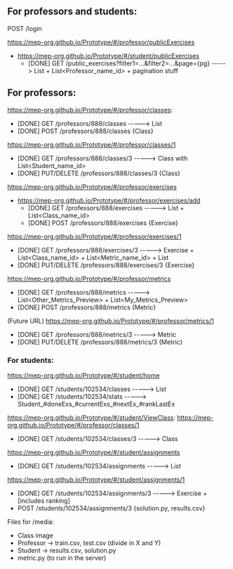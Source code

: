 ## For professors and students:
POST             /login

https://mep-org.github.io/Prototype/#/professor/publicExercises
+ https://mep-org.github.io/Prototype/#/student/publicExercises
  - [DONE] GET              /public_exercises?filter1=...&filter2=...&page={pg} -----> List<ExercisePreview> + List<Professor_name_id> + pagination stuff


## For professors:
https://mep-org.github.io/Prototype/#/professor/classes:
  - [DONE] GET         /professors/888/classes -----> List<ClassPreview>
  - [DONE] POST        /professors/888/classes        {Class}

https://mep-org.github.io/Prototype/#/professor/classes/1
  - [DONE] GET          /professors/888/classes/3 -----> Class with List<Student_name_id>
  - [DONE]                           PUT/DELETE   /professors/888/classes/3        {Class}

https://mep-org.github.io/Prototype/#/professor/exercises
+ https://mep-org.github.io/Prototype/#/professor/exercises/add
  - [DONE] GET         /professors/888/exercises -----> List<ExercisePreview> + List<Class_name_id>
  - [DONE] POST        /professors/888/exercises        {Exercise}

https://mep-org.github.io/Prototype/#/professor/exercises/1
  - [DONE] GET              /professors/888/exercises/3 -----> Exercise + List<Class_name_id> + List<Metric_name_id> + List<Result>
  - [DONE] PUT/DELETE       /professors/888/exercises/3     {Exercise}

https://mep-org.github.io/Prototype/#/professor/metrics
  - [DONE] GET              /professors/888/metrics -----> List<Other_Metrics_Preview> + List<My_Metrics_Preview>
  - [DONE] POST             /professors/888/metrics        {Metric}

(Future URL) https://mep-org.github.io/Prototype/#/professor/metrics/1
  - [DONE] GET              /professors/888/metrics/3 -----> Metric
  - [DONE] PUT/DELETE       /professors/888/metrics/3     {Metric}


### For students:
https://mep-org.github.io/Prototype/#/student/home
  - [DONE] GET              /students/102534/classes -----> List<ClassPreview>
  - [DONE] GET              /students/102534/stats -----> Student_#doneExs_#currentExs_#nextEx_#rankLastEx

https://mep-org.github.io/Prototype/#/student/ViewClass:
https://mep-org.github.io/Prototype/#/professor/classes/1
  - [DONE] GET              /students/102534/classes/3 -----> Class

https://mep-org.github.io/Prototype/#/student/assignments
  - [DONE] GET	     /students/102534/assignments -----> List<ExercisePreview>

https://mep-org.github.io/Prototype/#/student/assignments/1
  - [DONE] GET              /students/102534/assignments/3 -----> Exercise + [includes ranking]
  - POST             /students/102534/assignments/3    {solution.py, results.csv}


Files for /media:
- Class image
- Professor -> train.csv, test.csv (divide in X and Y)
- Student -> results.csv, solution.py
- metric.py (to run in the server)
